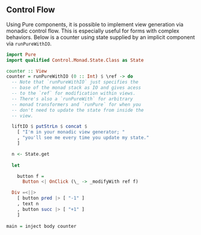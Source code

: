 ## Control Flow

Using Pure components, it is possible to implement view generation via monadic control flow. This is especially useful for forms with complex behaviors. Below is a counter using state supplied by an implicit component via `runPureWithIO`.

```haskell
import Pure
import qualified Control.Monad.State.Class as State

counter :: View
counter = runPureWithIO (0 :: Int) $ \ref -> do
  -- Note that `runPureWithIO` just specifies the 
  -- base of the monad stack as IO and gives acess 
  -- to the `ref` for modification within views. 
  -- There's also a `runPureWith` for arbitrary 
  -- monad transformers and `runPure` for when you
  -- don't need to update the state from inside the
  -- view.

  liftIO $ putStrLn $ concat $ 
    [ "I'm in your monadic view generator; "
    , "you'll see me every time you update my state."
    ]

  n <- State.get
  
  let 

    button f = 
      Button <| OnClick (\_ -> _modifyWith ref f)

  Div =<||>
    [ button pred |> [ "-1" ]
    , text n
    , button succ |> [ "+1" ]
    ]
    
main = inject body counter
```
